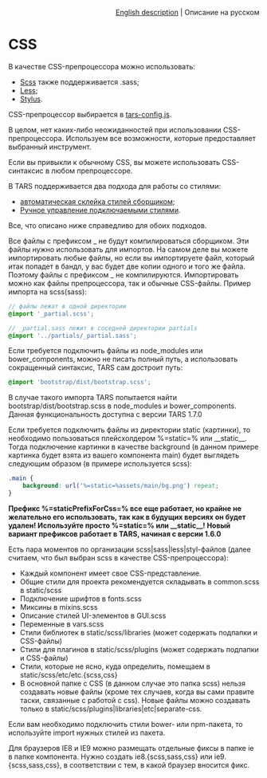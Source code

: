 <p align="right">
<a href="../en/css-processing.md">English description</a> | Описание на русском
</p>

# CSS

В качестве CSS-препроцессора можно использовать:
* [Scss](http://sass-lang.com) также поддерживается .sass;
* [Less](http://www.lesscss.ru);
* [Stylus](http://learnboost.github.io/stylus).

CSS-препроцессор выбирается в [tars-config.js](options.md#csspreprocessor).

В целом, нет каких-либо неожиданностей при использовании CSS-препроцессора. Используем все возможности, которые предоставляет выбранный инструмент.

Если вы привыкли к обычному CSS, вы можете использовать CSS-синтаксис в любом препроцессоре.

В TARS поддерживается два подхода для работы со стилями:
* [автоматическая склейка стилей сборщиком](css-concat-processing.md);
* [Ручное управление подключаемыми стилями](css-manual-processing.md).

Все, что описано ниже справедливо для обоих подходов.

Все файлы с префиксом _ не будут компилироваться сборщиком. Эти файлы нужно использовать для импортов. На самом деле вы можете импортировать любые файлы, но если вы импортируете файл, который итак попадет в бандл, у вас будет две копии одного и того же файла. Поэтому файлы с префиксом _ не компилируются. Импортировать можно как файлы препроцессора, так и обычные CSS-файлы.
Пример импорта на scss(sass):

```scss
// файлы лежат в одной директории
@import '_partial.scss';

// _partial.sass лежит в соседней директории partials
@import '../partials/_partial.sass';
```

Если требуется подключить файлы из node_modules или bower_components, можно не писать полный путь, а использовать сокращенный синтаксис, TARS сам достроит путь:

```scss
@import 'bootstrap/dist/bootstrap.scss';
```

В случае такого импорта TARS попытается найти bootstrap/dist/bootstrap.scss в node_modules и bower_components. Данная функциональность доступна с версии TARS 1.7.0

Если требуется подключить файлы из директории static (картинки), то необходимо пользоваться плейсхолдером %=static=% или \_\_static\_\_. Тогда подключение картинки в качестве background (в данном примере картинка будет взята из вашего компонента main) будет выглядеть следующим образом (в примере используется scss):

```scss
.main {
    background: url('%=static=%assets/main/bg.png') repeat;
}
```

**Префикс %=staticPrefixForCss=% все еще работает, но крайне не желательно его использовать, так как в будущих версиях он будет удален! Используйте просто %=static=% или \_\_static\_\_! Новый вариант префиксов работает в TARS, начиная с версии 1.6.0**

Есть пара моментов по организации scss|sass|less|styl-файлов (далее считаем, что был выбран scss в качестве CSS-препроцессора):

* Каждый компонент имеет свое CSS-представление.
* Общие стили для проекта рекомендуется складывать в common.scss в static/scss
* Подключение шрифтов в fonts.scss
* Миксины в mixins.scss
* Описание стилей UI-элементов в GUI.scss
* Переменные в vars.scss
* Стили библиотек в static/scss/libraries (может содержать подпапки и CSS-файлы)
* Стили для плагинов в static/scss/plugins (может содержать подпапки и CSS-файлы)
* Стили, которые не ясно, куда определить, помещаем в static/scss/etc/etc.{scss,css}
* В основной папке с CSS (в данном случае это папка scss) нельзя создавать новые файлы (кроме тех случаев, когда вы сами правите таски, связанные с работой с css). Новые файлы можно создавать только в static/scss/plugins|libraries|etc|separate-css.

Если вам необходимо подключить стили bower- или npm-пакета, то используйте import нужных стилей из пакета.

Для браузеров IE8 и IE9 можно размещать отдельные фиксы в папке ie в папке компонента. Нужно создать ie8.{scss,sass,css} или ie9.{scss,sass,css}, в соответствии с тем, в какой браузер вносится фикс.
